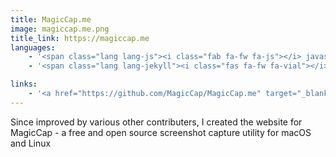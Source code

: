 ```yaml
---
title: MagicCap.me
image: magiccap.me.png
title_link: https://magiccap.me
languages:
    - '<span class="lang lang-js"><i class="fab fa-fw fa-js"></i> javascript</span>'
    - '<span class="lang lang-jekyll"><i class="fas fa-fw fa-vial"></i> jekyll</span>'

links:
    - '<a href="https://github.com/MagicCap/MagicCap.me" target="_blank" rel="noopener noreferrer">code</a>'
---
```


Since improved by various other contributers, I created the website for MagicCap - a free and open source screenshot capture utility for macOS and Linux